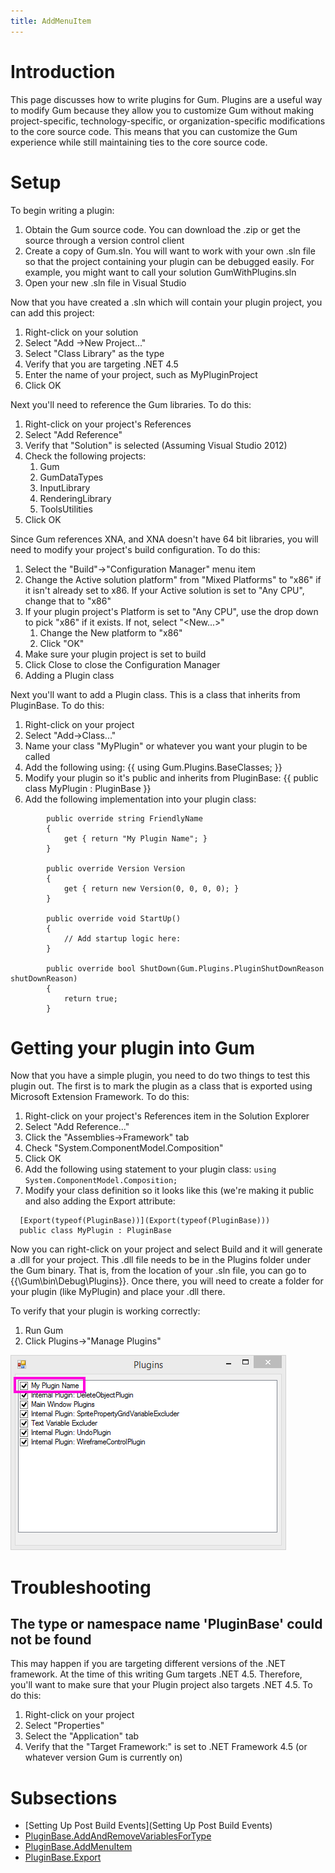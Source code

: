 ```yaml
---
title: AddMenuItem
---
```


# Introduction

This page discusses how to write plugins for Gum.  Plugins are a useful way to modify Gum because they allow you to customize Gum without making project-specific, technology-specific, or organization-specific modifications to the core source code.  This means that you can customize the Gum experience while still maintaining ties to the core source code.  

# Setup

To begin writing a plugin:

1. Obtain the Gum source code.  You can download the .zip or get the source through a version control client
1. Create a copy of Gum.sln.  You will want to work with your own .sln file so that the project containing your plugin can be debugged easily.  For example, you might want to call your solution GumWithPlugins.sln
1. Open your new .sln file in Visual Studio

Now that you have created a .sln which will contain your plugin project, you can add this project:

1. Right-click on your solution
1. Select "Add ->New Project..."
1. Select "Class Library" as the type
1. Verify that you are targeting .NET 4.5
1. Enter the name of your project, such as MyPluginProject
1. Click OK

Next you'll need to reference the Gum libraries.  To do this:

1. Right-click on your project's References
1. Select "Add Reference"
1. Verify that "Solution" is selected (Assuming Visual Studio 2012)
1. Check the following projects:
	1. Gum
	1. GumDataTypes
	1. InputLibrary
	1. RenderingLibrary
	1. ToolsUtilities
1. Click OK

Since Gum references XNA, and XNA doesn't have 64 bit libraries, you will need to modify your project's build configuration.  To do this:

1. Select the "Build"->"Configuration Manager" menu item
1. Change the Active solution platform" from "Mixed Platforms" to "x86" if it isn't already set to x86.  If your Active solution is set to "Any CPU", change that to "x86"
1. If your plugin project's Platform is set to "Any CPU", use the drop down to pick "x86" if it exists.  If not, select "<New...>"
	1. Change the New platform to "x86"
	1. Click "OK"
1. Make sure your plugin project is set to build
1. Click Close to close the Configuration Manager
1. Adding a Plugin class

Next you'll want to add a Plugin class.  This is a class that inherits from PluginBase.  To do this:

1. Right-click on your project
1. Select "Add->Class..."
1. Name your class "MyPlugin" or whatever you want your plugin to be called
1. Add the following using:  {{ using Gum.Plugins.BaseClasses; }}
1. Modify your plugin so it's public and inherits from PluginBase: {{ public class MyPlugin : PluginBase }}
1. Add the following implementation into your plugin class:
```
        public override string FriendlyName
        {
            get { return "My Plugin Name"; }
        }

        public override Version Version
        {
            get { return new Version(0, 0, 0, 0); }
        }

        public override void StartUp()
        {
            // Add startup logic here:
        }

        public override bool ShutDown(Gum.Plugins.PluginShutDownReason shutDownReason)
        {
            return true;
        }

```

# Getting your plugin into Gum

Now that you have a simple plugin, you need to do two things to test this plugin out.  The first is to mark the plugin as a class that is exported using Microsoft Extension Framework.  To do this:

1. Right-click on your project's References item in the Solution Explorer
1. Select "Add Reference..."
1. Click the "Assemblies->Framework" tab
1. Check "System.ComponentModel.Composition"
1. Click OK
1. Add the following using statement to your plugin class:  ` using System.ComponentModel.Composition; `
1. Modify your class definition so it looks like this (we're making it public and also adding the Export attribute:
```
  [Export(typeof(PluginBase))](Export(typeof(PluginBase)))
  public class MyPlugin : PluginBase
```

Now you can right-click on your project and select Build and it will generate a .dll for your project.  This .dll file needs to be in the Plugins folder under the Gum binary.  That is, from the location of your .sln file, you can go to {{\Gum\bin\Debug\Plugins}}.  Once there, you will need to create a folder for your plugin (like MyPlugin) and place your .dll there.

To verify that your plugin is working correctly:

1. Run Gum
1. Click Plugins->"Manage Plugins"

![](MyPluginName.png)

# Troubleshooting

## The type or namespace name 'PluginBase' could not be found

This may happen if you are targeting different versions of the .NET framework.  At the time of this writing Gum targets .NET 4.5.  Therefore, you'll want to make sure that your Plugin project also targets .NET 4.5.  To do this:

1. Right-click on your project
1. Select "Properties"
1. Select the "Application" tab
1. Verify that the "Target Framework:" is set to .NET Framework 4.5 (or whatever version Gum is currently on)

# Subsections

* [Setting Up Post Build Events](Setting Up Post Build Events)
* [PluginBase.AddAndRemoveVariablesForType](PluginBase.AddAndRemoveVariablesForType)
* [PluginBase.AddMenuItem](PluginBase.AddMenuItem)
* [PluginBase.Export](PluginBase.Export)